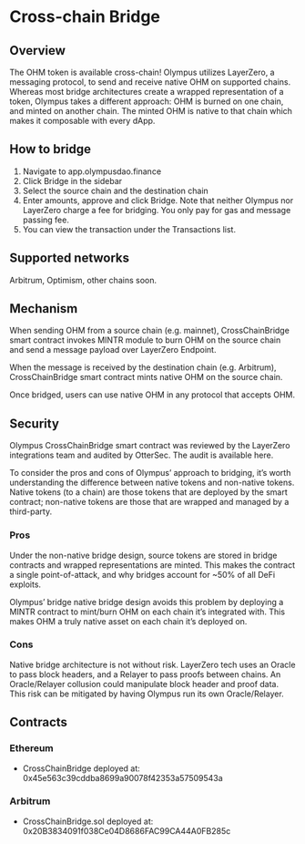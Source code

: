 # Cross-chain Bridge

## Overview

The OHM token is available cross-chain! Olympus utilizes LayerZero, a messaging protocol, to send and receive native OHM on supported chains. Whereas most bridge architectures create a wrapped representation of a token, Olympus takes a different approach: OHM is burned on one chain, and minted on another chain. The minted OHM is native to that chain which makes it composable with every dApp. 

## How to bridge
1. Navigate to app.olympusdao.finance
2. Click Bridge in the sidebar
3. Select the source chain and the destination chain
4. Enter amounts, approve and click Bridge. Note that neither Olympus nor LayerZero charge a fee for bridging. You only pay for gas and message passing fee.
5. You can view the transaction under the Transactions list.

## Supported networks
Arbitrum, Optimism, other chains soon.

## Mechanism
When sending OHM from a source chain (e.g. mainnet), CrossChainBridge smart contract invokes MINTR module to burn OHM on the source chain and send a message payload over LayerZero Endpoint.

When the message is received by the destination chain (e.g. Arbitrum), CrossChainBridge smart contract mints native OHM on the source chain.

Once bridged, users can use native OHM in any protocol that accepts OHM. 


## Security
Olympus CrossChainBridge smart contract was reviewed by the LayerZero integrations team and audited by OtterSec. The audit is available here.

To consider the pros and cons of Olympus’ approach to bridging, it’s worth understanding the difference between native tokens and non-native tokens. Native tokens (to a chain) are those tokens that are deployed by the smart contract; non-native tokens are those that are wrapped and managed by a third-party. 

### Pros
Under the non-native bridge design, source tokens are stored in bridge contracts and wrapped representations are minted. This makes the contract a single point-of-attack, and why bridges account for ~50% of all DeFi exploits.

Olympus’ bridge native bridge design avoids this problem by deploying a MINTR contract to mint/burn OHM on each chain it’s integrated with. This makes OHM a truly native asset on each chain it’s deployed on.

### Cons
Native bridge architecture is not without risk. LayerZero tech uses an Oracle to pass block headers, and a Relayer to pass proofs between chains. An Oracle/Relayer collusion could manipulate block header and proof data. This risk can be mitigated by having Olympus run its own Oracle/Relayer.

## Contracts

### Ethereum
* CrossChainBridge deployed at: 0x45e563c39cddba8699a90078f42353a57509543a
### Arbitrum
* CrossChainBridge.sol deployed at: 0x20B3834091f038Ce04D8686FAC99CA44A0FB285c
